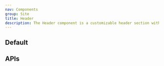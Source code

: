 ```yaml
---
nav: Components
group: Site
title: Header
description: The Header component is a customizable header section with a logo, navigation, and actions. It is responsive and adapts to mobile and desktop screens.
---
```


## Default

<code src="./demos/index.tsx" nopadding></code>

## APIs

<API></API>
